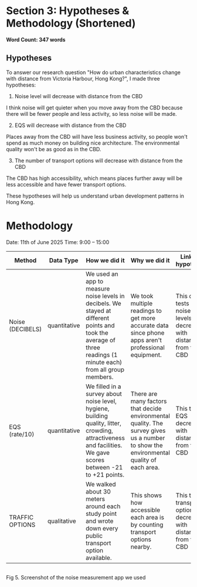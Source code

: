 # Section 3: Hypotheses & Methodology (Shortened)

**Word Count: 347 words**

## Hypotheses

To answer our research question "How do urban characteristics change with distance from Victoria Harbour, Hong Kong?", I made three hypotheses:

1. Noise level will decrease with distance from the CBD

I think noise will get quieter when you move away from the CBD because there will be fewer people and less activity, so less noise will be made.

2. EQS will decrease with distance from the CBD

Places away from the CBD will have less business activity, so people won't spend as much money on building nice architecture. The environmental quality won't be as good as in the CBD.

3. The number of transport options will decrease with distance from the CBD

The CBD has high accessibility, which means places further away will be less accessible and have fewer transport options.

These hypotheses will help us understand urban development patterns in Hong Kong.

# Methodology

Date: 11th of June 2025
Time: 9:00 – 15:00

| Method | Data Type | How we did it | Why we did it | Links to hypothesis |
|--------|-----------|---------------|---------------|-------------------|
| Noise (DECIBELS) | quantitative | We used an app to measure noise levels in decibels. We stayed at different points and took the average of three readings (1 minute each) from all group members. | We took multiple readings to get more accurate data since phone apps aren't professional equipment. | This data tests if noise levels decrease with distance from the CBD |
| EQS (rate/10) | quantitative | We filled in a survey about noise level, hygiene, building quality, litter, crowding, attractiveness and facilities. We gave scores between -21 to +21 points. | There are many factors that decide environmental quality. The survey gives us a number to show the environmental quality of each area. | This tests if EQS decreases with distance from the CBD |
| TRAFFIC OPTIONS | qualitative | We walked about 30 meters around each study point and wrote down every public transport option available. | This shows how accessible each area is by counting transport options nearby. | This tests if transport options decrease with distance from the CBD |

![]()

Fig 5. Screenshot of the noise measurement app we used
